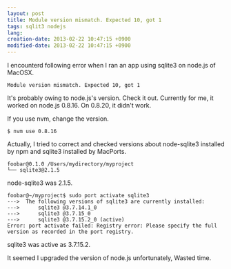 ```yaml
---
layout: post
title: Module version mismatch. Expected 10, got 1
tags: sqlit3 nodejs
lang: 
creation-date: 2013-02-22 10:47:15 +0900
modified-date: 2013-02-22 10:47:15 +0900
---
```

I encounterd following error when I ran an app using sqlite3 on node.js of MacOSX.

    Module version mismatch. Expected 10, got 1

It's probably owing to node.js's version. Check it out.
Currently for me, it worked on node.js 0.8.16.
On 0.8.20, it didn't work.

If you use nvm, change the version.

    $ nvm use 0.8.16


Actually, I tried to correct and checked versions about 
node-sqlite3 installed by npm and sqlite3 installed by MacPorts.

    foobar@0.1.0 /Users/mydirectory/myproject
    └── sqlite3@2.1.5 

node-sqlite3 was 2.1.5.

    foobar@~/myproject$ sudo port activate sqlite3
    --->  The following versions of sqlite3 are currently installed:
    --->      sqlite3 @3.7.14.1_0
    --->      sqlite3 @3.7.15_0
    --->      sqlite3 @3.7.15.2_0 (active)
    Error: port activate failed: Registry error: Please specify the full version as recorded in the port registry.

sqlite3 was active as 3.7.15.2.

It seemed I upgraded the version of node.js unfortunately, Wasted time.
